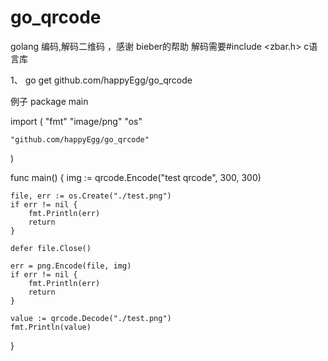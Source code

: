 # go_qrcode
golang 编码,解码二维码 ，感谢 bieber的帮助
解码需要#include <zbar.h> c语言库

1、 go get github.com/happyEgg/go_qrcode

例子
package main

import (
	"fmt"
	"image/png"
	"os"

	"github.com/happyEgg/go_qrcode"
)

func main() {
	img := qrcode.Encode("test qrcode", 300, 300)

	file, err := os.Create("./test.png")
	if err != nil {
		fmt.Println(err)
		return
	}

	defer file.Close()

	err = png.Encode(file, img)
	if err != nil {
		fmt.Println(err)
		return
	}

	value := qrcode.Decode("./test.png")
	fmt.Println(value)
}
